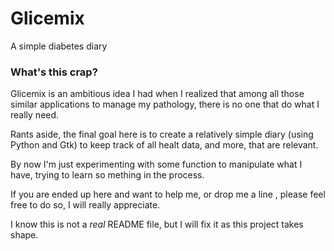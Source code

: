 # Glicemix
A simple diabetes diary
### What's this crap?
Glicemix is an ambitious idea I had when I realized that among all those similar applications to manage my pathology, there is no one that do what I really need.

Rants aside, the final goal here is to create a relatively simple diary (using Python and Gtk) to keep track of all healt data, and more, that are relevant.

By now I'm just experimenting with some function to manipulate what I have, trying to learn so mething in the process.

If you are ended up here and want to help me, or drop me a line , please feel free to do so, I will really appreciate.

I know this is not a *real* README file, but I will fix it as this project takes shape.
